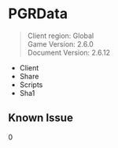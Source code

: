 # PGRData
> Client region: Global <br>
> Game Version: 2.6.0 <br/>
> Document Version: 2.6.12 <br/>

- Client
- Share
- Scripts
- Sha1

## Known Issue 
0

